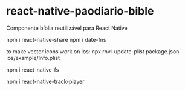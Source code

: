 # react-native-paodiario-bible

Componente bíblia reutilizável para React Native

npm i react-native-share
npm i date-fns

to make vector icons work on ios:
npx rnvi-update-plist package.json ios/example/Info.plist

npm i react-native-fs

npm i react-native-track-player
